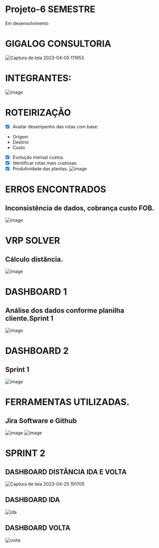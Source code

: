 # Projeto-6 SEMESTRE
Em desenvolvimento
# GIGALOG CONSULTORIA
![Captura de tela 2023-04-05 111953](https://user-images.githubusercontent.com/128760874/231186365-5281e35b-86e7-443b-8e05-a67aecf7fc8e.png)
# INTEGRANTES:
![image](https://user-images.githubusercontent.com/128760874/231226070-50387781-39bf-4e9f-a5a7-0c20f392c373.png)
# ROTEIRIZAÇÃO
- [x] Avaliar desempenho das rotas com base:
- Origem
- Destino
- Custo 
- [x] Evolução mensal custos. 
- [x] Identificar rotas mais custosas.
- [x] Produtividade das plantas.
![image](https://user-images.githubusercontent.com/128760874/233354733-c81e816b-ed88-46a4-bb04-12be9ffc8f5a.png)

# ERROS ENCONTRADOS
## Inconsistência de dados, cobrança custo FOB.
![image](https://user-images.githubusercontent.com/128760874/233355275-3ba7f2a1-bd2f-40c0-83d4-c81131228e71.png)
# VRP SOLVER
## Cálculo distância.
![image](https://user-images.githubusercontent.com/128760874/233357821-238e8d58-051d-4bf0-88a6-7ffb3d34982f.png)
# DASHBOARD 1
## Análise dos dados conforme planilha cliente.Sprint 1
![image](https://user-images.githubusercontent.com/128760874/233358158-2834d001-0181-4f73-bba5-31ca5880ee62.png)
# DASHBOARD 2
## Sprint 1
![image](https://user-images.githubusercontent.com/128760874/233360688-9667750c-0fa5-4003-b1a4-d07c60260aac.png)
# FERRAMENTAS UTILIZADAS.
## Jira Software e Github
![image](https://user-images.githubusercontent.com/128760874/233848730-73a15437-41c8-45be-8fa1-bfd1cda6fd50.png)
![image](https://user-images.githubusercontent.com/128760874/234140754-f6a9a6b3-8cde-4032-83a5-848f4063286d.png)
 # SPRINT 2
 ## DASHBOARD DISTÂNCIA IDA E VOLTA
![Captura de tela 2023-04-25 191705](https://user-images.githubusercontent.com/128760874/234417351-3f5f6cac-15d1-471f-8cc9-bcb5a1515098.png)
## DASHBOARD IDA
![ida](https://user-images.githubusercontent.com/128760874/234417569-7f5eacdb-6f03-4343-aedc-c919607ee0f3.png)
## DASHBOARD VOLTA
![volta](https://user-images.githubusercontent.com/128760874/234417901-13035618-259a-4cc0-b653-f2f7a757a552.png)



